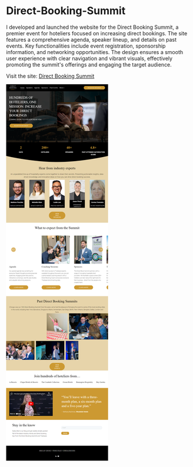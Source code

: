 # Direct-Booking-Summit
I developed and launched the website for the Direct Booking Summit, a premier event for hoteliers focused on increasing direct bookings. The site features a comprehensive agenda, speaker lineup, and details on past events. Key functionalities include event registration, sponsorship information, and networking opportunities. The design ensures a smooth user experience with clear navigation and vibrant visuals, effectively promoting the summit's offerings and engaging the target audience.

Visit the site: [Direct Booking Summit](https://www.directbookingsummit.com/)




![project img](https://github.com/AryanBhatt01/Direct-Booking-Summit/blob/main/pro4.png)
